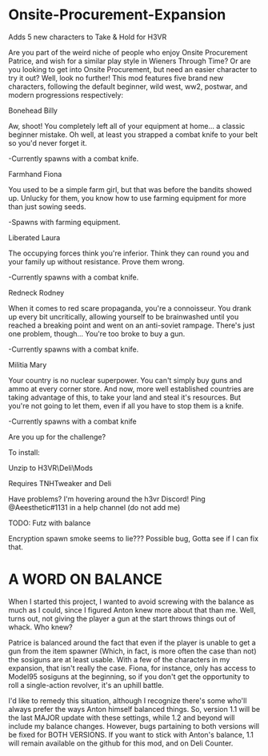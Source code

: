 # Onsite-Procurement-Expansion
Adds 5 new characters to Take &amp; Hold for H3VR


Are you part of the weird niche of people who enjoy Onsite Procurement Patrice, and wish for a similar play style in Wieners Through Time? Or are you looking to get into Onsite Procurement, but need an easier character to try it out? Well, look no further! This mod features five brand new characters, following the default beginner, wild west, ww2, postwar, and modern progressions respectively:


Bonehead Billy

Aw, shoot! You completely left all of your equipment at home... a classic beginner mistake. Oh well, at least you strapped a combat knife to your belt so you'd never forget it.

-Currently spawns with a combat knife.


Farmhand Fiona

You used to be a simple farm girl, but that was before the bandits showed up. Unlucky for them, you know how to use farming equipment for more than just sowing seeds.

-Spawns with farming equipment.


Liberated Laura

The occupying forces think you're inferior. Think they can round you and your family up without resistance. Prove them wrong.

-Currently spawns with a combat knife.


Redneck Rodney

When it comes to red scare propaganda, you're a connoisseur. You drank up every bit uncritically, allowing yourself to be brainwashed until you reached a breaking point and went on an anti-soviet rampage. There's just one problem, though... You're too broke to buy a gun.

-Currently spawns with a combat knife.


Militia Mary

Your country is no nuclear superpower. You can't simply buy guns and ammo at every corner store. And now, more well established countries are taking advantage of this, to take your land and steal it's resources. But you're not going to let them, even if all you have to stop them is a knife.

-Currently spawns with a combat knife


Are you up for the challenge?


To install:

Unzip to H3VR\Deli\Mods


Requires TNHTweaker and Deli


Have problems? I'm hovering around the h3vr Discord! Ping @Aeesthetic#1131 in a help channel (do not add me)

TODO:
Futz with balance

Encryption spawn smoke seems to lie??? Possible bug, Gotta see if I can fix that.

# A WORD ON BALANCE
When I started this project, I wanted to avoid screwing with the balance as much as I could, since I figured Anton knew more about that than me. Well, turns out, not giving the player a gun at the start throws things out of whack. Who knew?

Patrice is balanced around the fact that even if the player is unable to get a gun from the item spawner (Which, in fact, is more often the case than not) the sosiguns are at least usable. With a few of the characters in my expansion, that isn't really the case. Fiona, for instance, only has access to Model95 sosiguns at the beginning, so if you don't get the opportunity to roll a single-action revolver, it's an uphill battle.

I'd like to remedy this situation, although I recognize there's some who'll always prefer the ways Anton himself balanced things. So, version 1.1 will be the last MAJOR update with these settings, while 1.2 and beyond will include my balance changes. However, bugs partaining to both versions will be fixed for BOTH VERSIONS. If you want to stick with Anton's balance, 1.1 will remain available on the github for this mod, and on Deli Counter.
